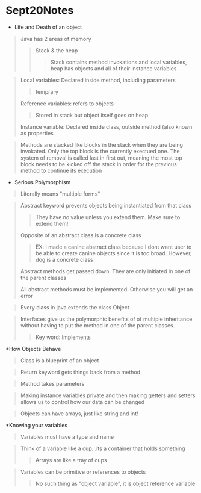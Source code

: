 # Sept20Notes
* Life and Death of an object
>Java has 2 areas of memory
>>Stack & the heap
>>>Stack contains method invokations and local variables, heap has objects and all of their instance variables


>Local variables: Declared inside method, including parameters
>>temprary
> 
> Reference variables: refers to objects
> >Stored in stack but object itself goes on heap
> 
> Instance variable: Declared inside class, outside method (also known as properties

>Methods are stacked like blocks in the stack when they are being invokated. Only the top block is the currently exectued one.  The system of removal is called last in first out, meaning the most top block needs to be kicked off the stack in order for the previous method to continue its execution


* Serious Polymorphism
>Literally means "multiple forms"

>Abstract keyword prevents objects being instantiated from that class
>>They have no value unless you extend them. Make sure to extend them!
>
>Opposite of an abstract class is a concrete class
>> EX: I made a canine abstract class because I dont want user to be able to create canine objects since it is too broad. However, dog is a concrete class
> 
> Abstract methods get passed down. They are only initiated in one of the parent classes
> 
>All abstract methods must be implemented. Otherwise you will get an error

> Every class in java extends the class Object

>Interfaces give us the polymorphic benefits of of multiple inheritance without having to put the method in one of the parent classes.
>>Key word: Implements

*How Objects Behave
>Class is a blueprint of an object

>Return keyword gets things back from a method

>Method takes parameters
 
> Making instance variables private and then making getters and setters allows us to control how our data can be changed

>Objects can have arrays, just like string and int!

*Knowing your variables
>Variables must have a type and name

> Think of a variable like a cup...its a container that holds something
>>Arrays are like a tray of cups

>Variables can be primitive or references to objects
>> No such thing as "object variable", it is object reference variable
